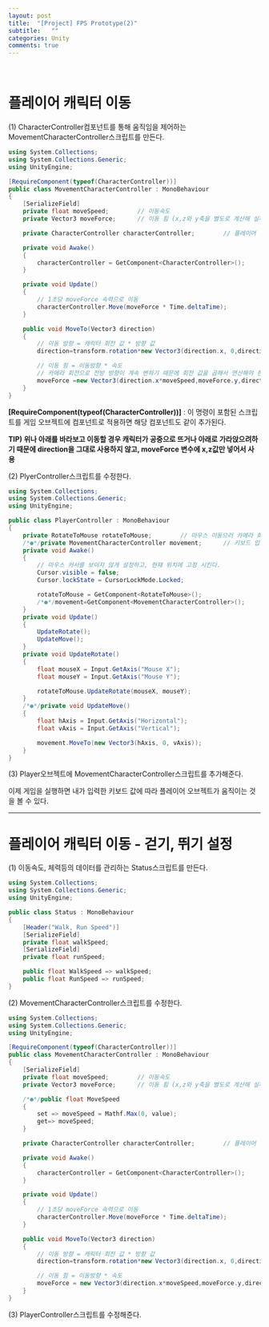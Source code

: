 ```yaml
---
layout: post
title:  "[Project] FPS Prototype(2)"
subtitle:   ""
categories: Unity
comments: true
---
```


<br>

# 플레이어 캐릭터 이동

(1) CharacterController컴포넌트를 통해 움직임을 제어하는 MovementCharacterController스크립트를 만든다.

```cs
using System.Collections;
using System.Collections.Generic;
using UnityEngine;

[RequireComponent(typeof(CharacterController))]
public class MovementCharacterController : MonoBehaviour
{
    [SerializeField]
    private float moveSpeed;        // 이동속도
    private Vector3 moveForce;      // 이동 힘 (x,z와 y축을 별도로 계산해 실제 이동에 적용)

    private CharacterController characterController;        // 플레이어 이동 제어를 위한 컴포넌트

    private void Awake()
    {
        characterController = GetComponent<CharacterController>();
    }

    private void Update()
    {
        // 1초당 moveForce 속력으로 이동
        characterController.Move(moveForce * Time.deltaTime);
    }

    public void MoveTo(Vector3 direction)
    {
        // 이동 방향 = 캐릭터 회전 값 * 방향 값
        direction=transform.rotation*new Vector3(direction.x, 0,direction.z);

        // 이동 힘 = 이동방향 * 속도
        // 카메라 회전으로 전방 방향이 계속 변하기 때문에 회전 값을 곱해서 연산해야 한다.
        moveForce =new Vector3(direction.x*moveSpeed,moveForce.y,direction.z*moveSpeed);
    }
}
```

**[RequireComponent(typeof(CharacterController))]** : 이 명령이 포함된 스크립트를 게임 오브젝트에 컴포넌트로 적용하면 해당 컴포넌트도 같이 추가된다.

**TIP) 위나 아래를 바라보고 이동할 경우 캐릭터가 공중으로 뜨거나 아래로 가라앉으려하기 때문에 direction을 그대로 사용하지 않고, moveForce 변수에 x,z값만 넣어서 사용**

(2) PlyerController스크립트를 수정한다.

```cs
using System.Collections;
using System.Collections.Generic;
using UnityEngine;

public class PlayerController : MonoBehaviour
{
    private RotateToMouse rotateToMouse;        // 마우스 이동으러 카메라 회전
    /*●*/private MovementCharacterController movement;      // 키보드 입력으로 플레이어 이동, 점프
    private void Awake()
    {
        // 마우스 커서를 보이지 않게 설정하고, 현재 위치에 고정 시킨다.
        Cursor.visible = false;
        Cursor.lockState = CursorLockMode.Locked;

        rotateToMouse = GetComponent<RotateToMouse>();
        /*●*/movement=GetComponent<MovementCharacterController>();
    }
    private void Update()
    {
        UpdateRotate();
        UpdateMove();
    }
    private void UpdateRotate()
    {
        float mouseX = Input.GetAxis("Mouse X");
        float mouseY = Input.GetAxis("Mouse Y");

        rotateToMouse.UpdateRotate(mouseX, mouseY);
    }
    /*●*/private void UpdateMove()
    {
        float hAxis = Input.GetAxis("Horizontal");
        float vAxis = Input.GetAxis("Vertical");

        movement.MoveTo(new Vector3(hAxis, 0, vAxis));
    }
}
```

(3) Player오브젝트에 MovementCharacterController스크립트를 추가해준다.

이제 게임을 실행하면 내가 입력한 키보드 값에 따라 플레이어 오브젝트가 움직이는 것을 볼 수 있다.

***

# 플레이어 캐릭터 이동 - 걷기, 뛰기 설정

(1) 이동속도, 체력등의 데이터를 관리하는 Status스크립트를 만든다.

```cs
using System.Collections;
using System.Collections.Generic;
using UnityEngine;

public class Status : MonoBehaviour
{
    [Header("Walk, Run Speed")]
    [SerializeField]
    private float walkSpeed;
    [SerializeField]
    private float runSpeed;

    public float WalkSpeed => walkSpeed;
    public float RunSpeed => runSpeed;  
}
```

(2) MovementCharacterController스크립트를 수정한다.

```csharp
using System.Collections;
using System.Collections.Generic;
using UnityEngine;

[RequireComponent(typeof(CharacterController))]
public class MovementCharacterController : MonoBehaviour
{
    [SerializeField]
    private float moveSpeed;        // 이동속도
    private Vector3 moveForce;      // 이동 힘 (x,z와 y축을 별도로 계산해 실제 이동에 적용)

    /*●*/public float MoveSpeed
    {
        set => moveSpeed = Mathf.Max(0, value);
        get=> moveSpeed;
    }

    private CharacterController characterController;        // 플레이어 이동 제어를 위한 컴포넌트

    private void Awake()
    {
        characterController = GetComponent<CharacterController>();
    }

    private void Update()
    {
        // 1초당 moveForce 속력으로 이동
        characterController.Move(moveForce * Time.deltaTime);
    }

    public void MoveTo(Vector3 direction)
    {
        // 이동 방향 = 캐릭터 회전 값 * 방향 값
        direction=transform.rotation*new Vector3(direction.x, 0,direction.z);

        // 이동 힘 = 이동방향 * 속도
        moveForce = new Vector3(direction.x*moveSpeed,moveForce.y,direction.z*moveSpeed);
    }
}
```

(3) PlayerController스크립트를 수정해준다.

```cs
```

